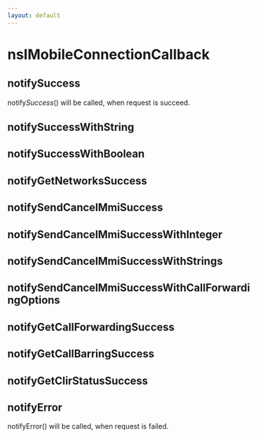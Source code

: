 ```yaml
---
layout: default
---
```


# nsIMobileConnectionCallback #

## notifySuccess ##

notify*Success*() will be called, when request is succeed.


## notifySuccessWithString ##

## notifySuccessWithBoolean ##

## notifyGetNetworksSuccess ##

## notifySendCancelMmiSuccess ##

## notifySendCancelMmiSuccessWithInteger ##

## notifySendCancelMmiSuccessWithStrings ##

## notifySendCancelMmiSuccessWithCallForwardingOptions ##

## notifyGetCallForwardingSuccess ##

## notifyGetCallBarringSuccess ##

## notifyGetClirStatusSuccess ##

## notifyError ##

notifyError() will be called, when request is failed.

